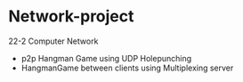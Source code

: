 # Network-project
22-2 Computer Network

- p2p Hangman Game using UDP Holepunching
- HangmanGame between clients using Multiplexing server
